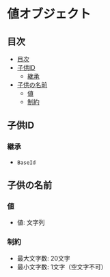 # 値オブジェクト

## 目次
- [目次](#目次)
- [子供ID](#子供id)
  - [継承](#継承)
- [子供の名前](#子供の名前)
  - [値](#値)
  - [制約](#制約)

## 子供ID
### 継承
- `BaseId`

## 子供の名前
### 値
- 値: 文字列

### 制約
- 最大文字数: 20文字
- 最小文字数: 1文字（空文字不可）
